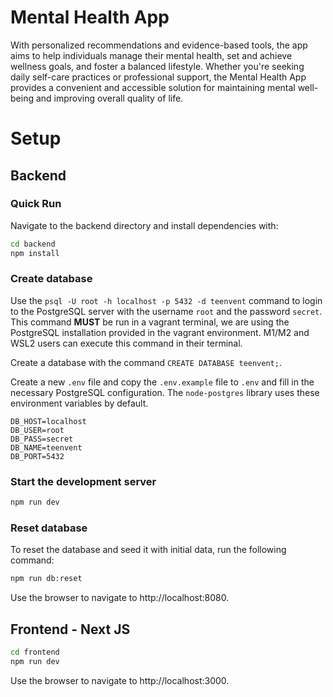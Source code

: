 # Mental Health App
With personalized recommendations and evidence-based tools, the app aims to help individuals manage their mental health, set and achieve wellness goals, and foster a balanced lifestyle. Whether you're seeking daily self-care practices or professional support, the Mental Health App provides a convenient and accessible solution for maintaining mental well-being and improving overall quality of life.

# Setup
## Backend

### Quick Run

Navigate to the backend directory and install dependencies with: 

```bash 
cd backend
npm install
```

### Create database

Use the `psql -U root -h localhost -p 5432 -d teenvent` command to login to the PostgreSQL server with the username `root` and the password `secret`. This command **MUST** be run in a vagrant terminal, we are using the PostgreSQL installation provided in the vagrant environment. M1/M2 and WSL2 users can execute this command in their terminal.

Create a database with the command `CREATE DATABASE teenvent;`.

Create a new `.env` file and copy the `.env.example` file to `.env` and fill in the necessary PostgreSQL configuration. The `node-postgres` library uses these environment variables by default.

```
DB_HOST=localhost
DB_USER=root
DB_PASS=secret
DB_NAME=teenvent
DB_PORT=5432
```

### Start the development server
```bash
npm run dev
```

### Reset database

To reset the database and seed it with initial data, run the following command:

```bash
npm run db:reset
```

Use the browser to navigate to http://localhost:8080.


## Frontend - Next JS
```bash
cd frontend
npm run dev
```

Use the browser to navigate to http://localhost:3000.

